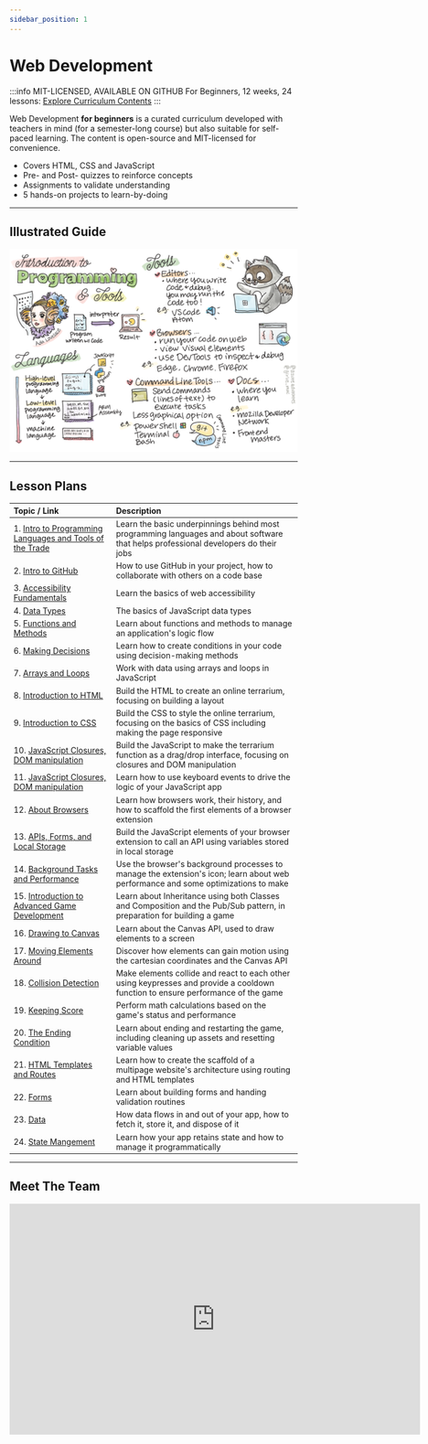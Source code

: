 ```yaml
---
sidebar_position: 1
---
```


# Web Development

:::info MIT-LICENSED, AVAILABLE ON GITHUB
For Beginners, 12 weeks, 24 lessons: [Explore Curriculum Contents](https://github.com/microsoft/Web-Dev-For-Beginners) 
:::

Web Development **for beginners** is a curated curriculum developed with teachers in mind (for a semester-long course) but also suitable for self-paced learning. The content is open-source and MIT-licensed for convenience.

 * Covers HTML, CSS and JavaScript
 * Pre- and Post- quizzes to reinforce concepts
 * Assignments to validate understanding
 * 5 hands-on projects to learn-by-doing

---

## Illustrated Guide

![WebDevSketchNote](./../../static/img/curricula/curricula-web.png)

---

## Lesson Plans

| Topic / Link | Description |
|:---|:---|
| 1. [Intro to Programming Languages and Tools of the Trade](https://microsoft.github.io/Web-Dev-For-Beginners/#/1-getting-started-lessons/1-intro-to-programming-languages/README) | Learn the basic underpinnings behind most programming languages and about software that helps professional developers do their jobs |
| 2. [Intro to GitHub](https://microsoft.github.io/Web-Dev-For-Beginners/#/1-getting-started-lessons/2-github-basics/README) | How to use GitHub in your project, how to collaborate with others on a code base |
| 3. [Accessibility Fundamentals](https://microsoft.github.io/Web-Dev-For-Beginners/#/1-getting-started-lessons/3-accessibility/README) | Learn the basics of web accessibility |
| 4. [Data Types](https://microsoft.github.io/Web-Dev-For-Beginners/#/2-js-basics/1-data-types/README) | The basics of JavaScript data types|
| 5. [Functions and Methods](https://microsoft.github.io/Web-Dev-For-Beginners/#/2-js-basics/2-functions-methods/README) | Learn about functions and methods to manage an application's logic flow |
| 6. [Making Decisions](https://microsoft.github.io/Web-Dev-For-Beginners/#/2-js-basics/3-making-decisions/README) | Learn how to create conditions in your code using decision-making methods|
| 7. [Arrays and Loops](https://microsoft.github.io/Web-Dev-For-Beginners/#/2-js-basics/4-arrays-loops/README) |Work with data using arrays and loops in JavaScript |
| 8. [Introduction to HTML](https://microsoft.github.io/Web-Dev-For-Beginners/#/3-terrarium/1-intro-to-html/README) |Build the HTML to create an online terrarium, focusing on building a layout |
| 9. [Introduction to CSS](https://microsoft.github.io/Web-Dev-For-Beginners/#/3-terrarium/2-intro-to-css/README) | Build the CSS to style the online terrarium, focusing on the basics of CSS including making the page responsive|
| 10. [JavaScript Closures, DOM manipulation](https://microsoft.github.io/Web-Dev-For-Beginners/#/3-terrarium/3-intro-to-DOM-and-closures/README) | Build the JavaScript to make the terrarium function as a drag/drop interface, focusing on closures and DOM manipulation|
| 11. [JavaScript Closures, DOM manipulation](https://microsoft.github.io/Web-Dev-For-Beginners/#/4-typing-game/typing-game/README) |Learn how to use keyboard events to drive the logic of your JavaScript app |
| 12. [About Browsers](https://microsoft.github.io/Web-Dev-For-Beginners/#/5-browser-extension/1-about-browsers/README) | Learn how browsers work, their history, and how to scaffold the first elements of a browser extension|
| 13. [APIs, Forms, and Local Storage](/5-browser-extension/2-forms-browsers-local-storage/README.md)  |Build the JavaScript elements of your browser extension to call an API using variables stored in local storage     |
| 14. [Background Tasks and Performance](/5-browser-extension/3-background-tasks-and-performance/README.md)    | Use the browser's background processes to manage the extension's icon; learn about web performance and some optimizations to make  |
| 15. [Introduction to Advanced Game Development](/6-space-game/1-introduction/README.md)  |Learn about Inheritance using both Classes and Composition and the Pub/Sub pattern, in preparation for building a game|
| 16. [Drawing to Canvas](/6-space-game/2-drawing-to-canvas/README.md)     | Learn about the Canvas API, used to draw elements to a screen           |
| 17. [Moving Elements Around](/6-space-game/3-moving-elements-around/README.md)| Discover how elements can gain motion using the cartesian coordinates and the Canvas API  |
| 18. [Collision Detection](/6-space-game/4-collision-detection/README.md) | Make elements collide and react to each other using keypresses and provide a cooldown function to ensure performance of the game  |
| 19. [Keeping Score](/6-space-game/5-keeping-score/README.md)   |Perform math calculations based on the game's status and performance    |
| 20. [The Ending Condition](/6-space-game/6-end-condition/README.md)            |Learn about ending and restarting the game, including cleaning up assets and resetting variable values    |
| 21. [HTML Templates and Routes](/7-bank-project/1-template-route/README.md) | Learn how to create the scaffold of a multipage website's architecture using routing and HTML templates     |
| 22. [Forms](/7-bank-project/2-forms/README.md)    | Learn about building forms and handing validation routines    |
| 23. [Data](/7-bank-project/3-data/README.md) | How data flows in and out of your app, how to fetch it, store it, and dispose of it |
| 24. [State Mangement](https://github.com/microsoft/Web-Dev-For-Beginners/blob/main/7-bank-project/4-state-management/README.md)  | Learn how your app retains state and how to manage it programmatically|

---

## Meet The Team

<iframe width="718" height="404" src="https://www.youtube.com/embed/R1wrdtmBSII" title="Announcing: Web Development for Beginners" frameborder="0" allow="accelerometer; autoplay; clipboard-write; encrypted-media; gyroscope; picture-in-picture" allowfullscreen></iframe>